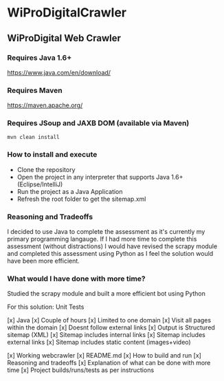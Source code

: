 # WiProDigitalCrawler
## WiProDigital Web Crawler


### Requires Java 1.6+
https://www.java.com/en/download/

### Requires Maven
https://maven.apache.org/

### Requires JSoup and JAXB DOM (available via Maven)
```mvn clean install```

### How to install and execute
- Clone the repository
- Open the project in any interpreter that supports Java 1.6+ (Eclipse/IntelliJ)
- Run the project as a Java Application
- Refresh the root folder to get the sitemap.xml

### Reasoning and Tradeoffs
I decided to use Java to complete the assessment as it's currently my primary programming langauge.
If I had more time to complete this assessment (without distractions) I would have revised the scrapy module
and completed this assessment using Python as I feel the solution would have been more efficient.

### What would I have done with more time?
Studied the scrapy module and built a more efficient bot using Python

For this solution:
Unit Tests

[x] Java
[x] Couple of hours
[x] Limited to one domain
[x] Visit all pages within the domain
[x] Doesnt follow external links
[x] Output is Structured sitemap (XML)
[x] Sitemap includes internal links
[x] Sitemap includes external links
[x] Sitemap includes static content (images+video)


[x] Working webcrawler
[x] README.md
[x] How to build and run
[x] Reasoning and tradeoffs
[x] Explanation of what can be done with more time
[x] Project builds/runs/tests as per instructions
